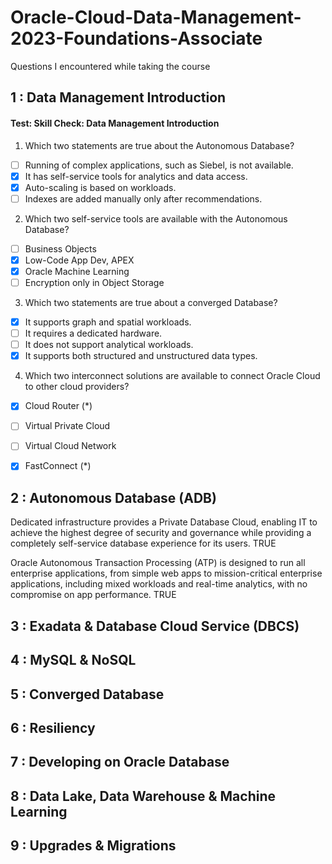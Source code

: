 # Oracle-Cloud-Data-Management-2023-Foundations-Associate
Questions I encountered while taking the course

## 1 : Data Management Introduction

#### Test: Skill Check: Data Management Introduction

1. Which two statements are true about the Autonomous Database?
- [ ] Running of complex applications, such as Siebel, is not available. 
- [x] It has self-service tools for analytics and data access. 
- [x] Auto-scaling is based on workloads. 
- [ ] Indexes are added manually only after recommendations.

2. Which two self-service tools are available with the Autonomous Database?
- [ ] Business Objects 
- [x] Low-Code App Dev, APEX 
- [x] Oracle Machine Learning 
- [ ] Encryption only in Object Storage

3. Which two statements are true about a converged Database?
- [x] It supports graph and spatial workloads. 
- [ ] It requires a dedicated hardware. 
- [ ] It does not support analytical workloads. 
- [x] It supports both structured and unstructured data types.

4. Which two interconnect solutions are available to connect Oracle Cloud to other cloud providers?
- [x] Cloud Router (*) 
- [ ] Virtual Private Cloud 
- [ ] Virtual Cloud Network 
- [x] FastConnect (*)


## 2 : Autonomous Database (ADB)
Dedicated infrastructure provides a Private Database Cloud, enabling IT to achieve the highest degree of security and governance while providing a completely self-service database experience for its users.
TRUE

Oracle Autonomous Transaction Processing (ATP) is designed to run all enterprise applications, from simple web apps to mission-critical enterprise applications, including mixed workloads and real-time analytics, with no compromise on app performance.
TRUE

## 3 : Exadata & Database Cloud Service (DBCS)
## 4 : MySQL & NoSQL
## 5 : Converged Database
## 6 : Resiliency
## 7 : Developing on Oracle Database
## 8 : Data Lake, Data Warehouse & Machine Learning
## 9 : Upgrades & Migrations
